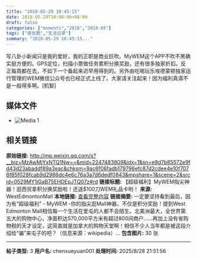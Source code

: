 ```yaml
---
title: "2018-05-29 10:45:15"
date: 2018-05-29T10:00:00+08:00
draft: false
categories: ["moments","2018","2018-05"]
tags: ["朋友圈","生活记录"]
summary: "2018-05-29 10:45:15..."
---
```


写八卦小新闻只是我的爱好，我的正职是商业巨吹。MyWEM这个APP不吹不黑确实挺方便的。GPS定位，扫描小票做任务累积分换奖励，还有很多独家折扣。反正每周都在去，不如下一个备起来迟早用得到的。另外由吃喝玩乐埃德蒙顿独家运行管理的WEM微信公众号也已经正式上线了。大家请关注起来！因为福利真滴不是一般得多啊。[机智]

## 媒体文件

- ![Media 1](/Moments/photos/2018-05-29/201805291045150.jpg)

## 相关链接

**原始链接:** http://mp.weixin.qq.com/s?__biz=MzAwMjYxNTQ1Nw==&mid=2247483809&idx=1&sn=e9d7b85572e9fd43d23abaddf89a3eac&chksm=9ac6f06fadb179796efc87d2cdee4e10f7078f85f028fcab9d2986dc4e6c76a3a7d6dedf0843&mpshare=1&scene=2&srcid=0529MY1jGaB75EHDEpJTQ07z#rd
**链接标题:** 【超级福利】MyWEM指尖神器！逛西贸拿积分换奖励啦！还送$100刀WEM礼品卡哟！
**来源:** WestEdmontonMall
**本地链接:** [查看完整内容](/link_content/2018/05/2018-05-29/link_content/)
**链接摘要:** 一定要坚持看到最后，因为有“超级福利” - MyWEM -你的指尖逛Mall神器，不仅是积分奖励！提到West Edmonton Mall相信每一个生活在爱屯的人都不会陌生。北美洲最大，全世界第五大的购物中心，净面积达570,000平方米有超过800间商户……再加上没有省购物税的天才设定，这简直就是加拿大的购物天堂啊！相信不少人当年都是被这段介绍给“骗”来屯子的吧？（信息来源：wikipedia）...
**包含图片:** 30 张

---

**帖子类型:** 3
**用户名:** chenxueyuan001
**处理时间:** 2025/8/28 21:51:56